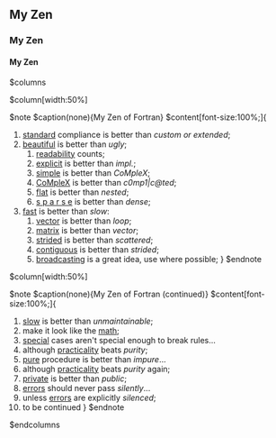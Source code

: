 ## My Zen

### My Zen

#### My Zen

$columns

$column[width:50%]

$note
$caption(none){My Zen of Fortran}
$content[font-size:100%;]{
1. [standard](#standard) compliance is better than *custom or extended*;
1. [beautiful](#beautiful) is better than *ugly*;
    1. [readability](#readability) counts;
    1. [explicit](#explicit) is better than *impl.*;
    1. [simple](#simple) is better than *CoMpleX*;
    1. [CoMpleX](#simple) is better than *c0mp1|c@ted*;
    1. [flat](#flat) is better than *nested*;
    1. [s p a r s e](#sparse) is better than *dense*;
1. [fast](#fast) is better than *slow*:
    1. [vector](#vector) is better than *loop*;
    1. [matrix](#matrix) is better than *vector*;
    1. [strided](#strided) is better than *scattered*;
    1. [contiguous](#contiguous) is better than *strided*;
    1. [broadcasting](#broadcasting) is a great idea, use where possible;
}
$endnote

$column[width:50%]

$note
$caption(none){My Zen of Fortran (continued)}
$content[font-size:100%;]{
1. [slow](#fast) is better than *unmaintainable*;
1. make it look like the [math](#math);
1. [special](#special) cases aren't special enough to break rules...
1. although [practicality](#special) beats *purity*;
1. [pure](#pure) procedure is better than *impure*...
1. although [practicality](#pure) beats *purity* again;
1. [private](#private) is better than *public*;
1. [errors](#errors) should never pass *silently*...
1. unless [errors](#errors) are explicitly *silenced*;
1. to be continued
}
$endnote

$endcolumns
